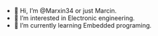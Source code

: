 - 👋 Hi, I’m @Marxin34 or just Marcin.
- 👀 I’m interested in Electronic engineering.
- 🌱 I’m currently learning Embedded programing.
<!---
Marxin34/Marxin34 is a ✨ special ✨ repository because its `README.md` (this file) appears on your GitHub profile.
You can click the Preview link to take a look at your changes.
--->
